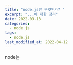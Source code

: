 ```yaml
---
title: "node.js란 무엇인가? "
excerpt: "...에 대한 정리"
date: 2022-03-13
categories:
  - node.js
tags:
  - node.js
last_modified_at: 2022-04-12
---
```


node는
